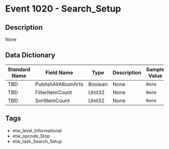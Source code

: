 # Event 1020 - Search_Setup

## Description
None

## Data Dictionary
|Standard Name|Field Name|Type|Description|Sample Value|
|---|---|---|---|---|
|TBD|PublishAllAlbumArts|Boolean|None|`None`|
|TBD|FilterItemCount|UInt32|None|`None`|
|TBD|SortItemCount|UInt32|None|`None`|

## Tags
* etw_level_Informational
* etw_opcode_Stop
* etw_task_Search_Setup
